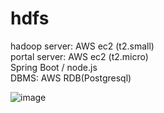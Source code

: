 
# hdfs
hadoop server: AWS ec2 (t2.small) <br/> 
portal server: AWS ec2 (t2.micro) <br/> 
               Spring Boot / node.js <br/> 
DBMS: AWS RDB(Postgresql) <br/> 

![image](https://user-images.githubusercontent.com/73776160/221004811-793cfa9b-37fc-429c-989e-49d20cd9c5d7.png)
